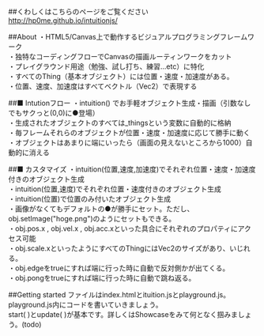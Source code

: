 ##くわしくはこちらのページをご覧ください</br>
http://hp0me.github.io/intuitionjs/

##About
・HTML5/Canvas上で動作するビジュアルプログラミングフレームワーク</br>
・独特なコーディングフローでCanvasの描画ルーティンワークをカット</br>
・プレイグラウンド用途（勉強、試し打ち、練習...etc）に特化</br>
・すべてのThing（基本オブジェクト）には位置・速度・加速度がある。</br>
・位置、速度、加速度はすべてベクトル（Vec2）で表現する

##■ Intutionフロー
・intuition() でお手軽オブジェクト生成・描画（引数なしでもサクっと(0,0)に●登場）</br>
・生成されたオブジェクトのすべては_thingsという変数に自動的に格納</br>
・毎フレームそれらのオブジェクトが位置・速度・加速度に応じて勝手に動く</br>
・オブジェクトはあまりに端にいったら（画面の見えないところから1000）自動的に消える

##■ カスタマイズ
・intuition(位置,速度,加速度)でそれぞれ位置・速度・加速度付きのオブジェクト生成</br>
・intuition(位置,速度)でそれぞれ位置・速度付きのオブジェクト生成</br>
・intuition(位置)で位置のみ付いたオブジェクト生成</br>
・画像がなくてもデフォルトの●が勝手にセット。ただし、obj.setImage("hoge.png")のようにセットもできる。</br>
・obj.pos.x , obj.vel.x , obj.acc.xといった具合にそれぞれのプロパティにアクセス可能</br>
・obj.scale.xといったようにすべてのThingにはVec2のサイズがあり、いじれる。</br>
・obj.edgeをtrueにすれば端に行った時に自動で反対側かが出てくる。</br>
・obj.pongをtrueにすれば端に行った時に自動で跳ね返る。

##Getting started
ファイルはindex.htmlとituition.jsとplayground.js。playground.js内にコードを書いていきましょう。</br>
start( )とupdate( )が基本です。詳しくはShowcaseをみて何となく掴みましょう。(todo)
